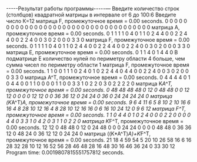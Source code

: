 -----Результат работы программы-----—
Введите количество строк (столбцов) квадратной матрицы в интервале от 6 до 100:6
Введите число К=12
матрица F, промежуточное время = 0.00 seconds.
0 0 0 0 0 0
0 0 0 0 0 0
0 0 0 0 0 0
0 0 0 0 0 0
0 0 0 0 0 0
0 0 0 0 0 0
матрица A, промежуточное время = 0.00 seconds.
0 1 1 1 1 0
4 0 1 1 0 2
4 4 0 0 2 2
4 4 0 0 2 2
4 0 0 3 0 2
0 0 0 3 3 0
матрица F, промежуточное время = 0.00 seconds.
0 1 1 1 1 0
4 0 1 1 0 2
4 4 0 0 2 2
4 4 0 0 2 2
4 0 0 3 0 2
0 0 0 3 3 0
матрица E, промежуточное время = 0.00 seconds.
0 1 1
4 0 1
4 4 0
В подматрице E количество нулей по периметру области 4 больше, чем сумма чисел по периметру области 1
матрица F, промежуточное время = 0.00 seconds.
1 1 0 0 1 1
1 0 2 4 0 1
0 2 2 4 4 0
4 4 0 0 2 2
4 0 0 3 0 2
0 0 0 3 3 0
матрица A^T, промежуточное время = 0.00 seconds.
0 4 4 4 4 0
1 0 4 4 0 0
1 1 0 0 0 0
1 1 0 0 3 3
1 0 2 2 0 3
0 2 2 2 2 0
матрица K*A^T, промежуточное время = 0.00 seconds.
0 48 48 48 48 0
12 0 48 48 0 0
12 12 0 0 0 0
12 12 0 0 36 36
12 0 24 24 0 36
0 24 24 24 24 0
матрица (K*A^T)*A, промежуточное время = 0.00 seconds.
9 6 4 11 6 5
8 10 2 10 16 6
16 4 8 28 10 12
16 4 8 28 10 12
16 16 0 6 16 10
24 12 0 9 6 12
матрица F^T, промежуточное время = 0.00 seconds.
1 1 0 4 4 0
1 0 2 4 0 0
0 2 2 0 0 0
0 4 4 0 3 3
1 0 4 2 0 3
1 1 0 2 2 0
матрица K*F^T, промежуточное время = 0.00 seconds.
12 12 0 48 48 0
12 0 24 48 0 0
0 24 24 0 0 0
0 48 48 0 36 36
12 0 48 24 0 36
12 12 0 24 24 0
матрица ((K*A^T)*A)+K*F^T, промежуточное время = 0.00 seconds.
21 18 4 59 54 5
20 10 26 58 16 6
16 28 32 28 10 12
16 52 56 28 46 48
28 16 48 30 16 46
36 24 0 33 30 12
Program time: 0.0019807815551757812 seconds.
